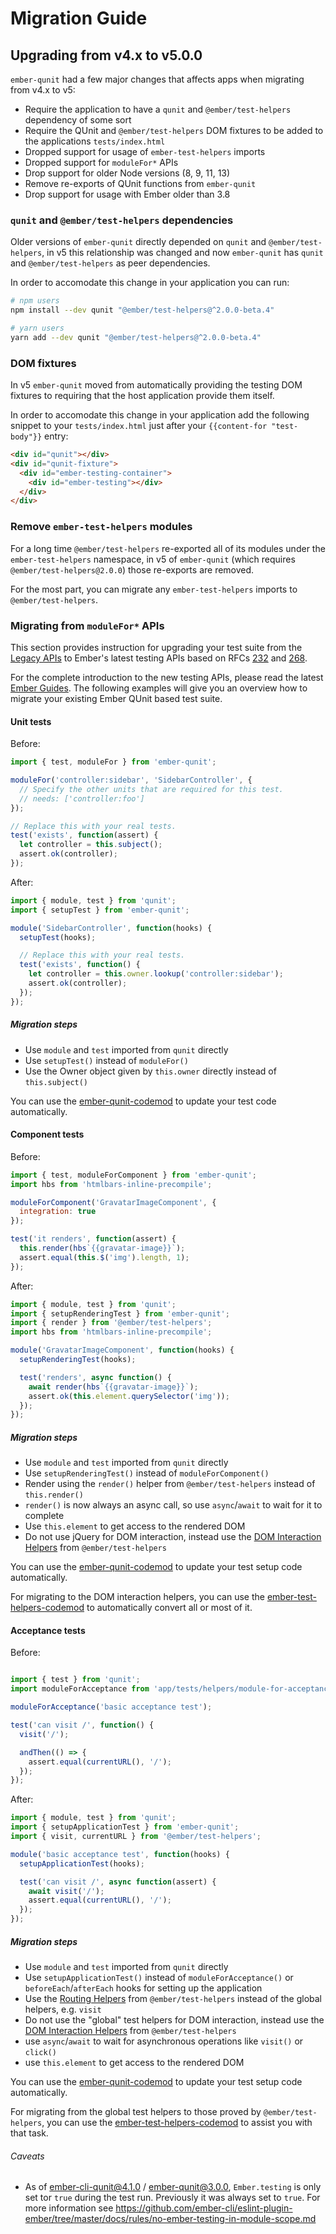 
Migration Guide
==============================================================================

Upgrading from v4.x to v5.0.0
------------------------------------------------------------------------------

`ember-qunit` had a few major changes that affects apps when migrating from v4.x to v5:

* Require the application to have a `qunit` and `@ember/test-helpers` dependency of some sort
* Require the QUnit and `@ember/test-helpers` DOM fixtures to be added to the applications `tests/index.html`
* Dropped support for usage of `ember-test-helpers` imports
* Dropped support for `moduleFor*` APIs
* Drop support for older Node versions (8, 9, 11, 13)
* Remove re-exports of QUnit functions from `ember-qunit`
* Drop support for usage with Ember older than 3.8

### `qunit` and `@ember/test-helpers` dependencies

Older versions of `ember-qunit` directly depended on `qunit` and
`@ember/test-helpers`, in v5 this relationship was changed and now
`ember-qunit` has `qunit` and `@ember/test-helpers` as peer dependencies.

In order to accomodate this change in your application you can run:

```sh
# npm users
npm install --dev qunit "@ember/test-helpers@^2.0.0-beta.4"

# yarn users
yarn add --dev qunit "@ember/test-helpers@^2.0.0-beta.4"
```

### DOM fixtures

In v5 `ember-qunit` moved from automatically providing the testing DOM fixtures to requiring that
the host application provide them itself.

In order to accomodate this change in your application add the following
snippet to your `tests/index.html` just after your `{{content-for
"test-body"}}` entry:

```html
<div id="qunit"></div>
<div id="qunit-fixture">
  <div id="ember-testing-container">
    <div id="ember-testing"></div>
  </div>
</div>
```

### Remove `ember-test-helpers` modules

For a long time `@ember/test-helpers` re-exported all of its modules under the `ember-test-helpers` namespace,
in v5 of `ember-qunit` (which requires `@ember/test-helpers@2.0.0`) those re-exports are removed.

For the most part, you can migrate any `ember-test-helpers` imports to `@ember/test-helpers`.

### Migrating from `moduleFor*` APIs

This section provides instruction for upgrading your test suite from the
[Legacy APIs](legacy.md) to Ember's latest testing APIs based on RFCs
[232](https://github.com/emberjs/rfcs/blob/master/text/0232-simplify-qunit-testing-api.md)
and
[268](https://github.com/emberjs/rfcs/blob/master/text/0268-acceptance-testing-refactor.md).

For the complete introduction to the new testing APIs, please read the
latest [Ember Guides](https://guides.emberjs.com/release/testing/). The
following examples will give you an overview how to migrate your existing Ember
QUnit based test suite.

#### Unit tests

Before:

```javascript
import { test, moduleFor } from 'ember-qunit';

moduleFor('controller:sidebar', 'SidebarController', {
  // Specify the other units that are required for this test.
  // needs: ['controller:foo']
});

// Replace this with your real tests.
test('exists', function(assert) {
  let controller = this.subject();
  assert.ok(controller);
});
```

After:

```javascript
import { module, test } from 'qunit';
import { setupTest } from 'ember-qunit';

module('SidebarController', function(hooks) {
  setupTest(hooks);

  // Replace this with your real tests.
  test('exists', function() {
    let controller = this.owner.lookup('controller:sidebar');
    assert.ok(controller);
  });
});
```

##### Migration steps

* Use `module` and `test` imported from `qunit` directly
* Use `setupTest()` instead of `moduleFor()`
* Use the Owner object given by `this.owner` directly instead of `this.subject()`

You can use the
[ember-qunit-codemod](https://github.com/rwjblue/ember-qunit-codemod)
to update your test code automatically.

#### Component tests

Before:

```javascript
import { test, moduleForComponent } from 'ember-qunit';
import hbs from 'htmlbars-inline-precompile';

moduleForComponent('GravatarImageComponent', {
  integration: true
});

test('it renders', function(assert) {
  this.render(hbs`{{gravatar-image}}`);
  assert.equal(this.$('img').length, 1);
});
```

After:

```javascript
import { module, test } from 'qunit';
import { setupRenderingTest } from 'ember-qunit';
import { render } from '@ember/test-helpers';
import hbs from 'htmlbars-inline-precompile';

module('GravatarImageComponent', function(hooks) {
  setupRenderingTest(hooks);

  test('renders', async function() {
    await render(hbs`{{gravatar-image}}`);
    assert.ok(this.element.querySelector('img'));
  });
});
```

##### Migration steps

* Use `module` and `test` imported from `qunit` directly
* Use `setupRenderingTest()` instead of `moduleForComponent()`
* Render using the `render()` helper from `@ember/test-helpers` instead of
  `this.render()`
* `render()` is now always an async call, so use `async`/`await` to wait for it
  to complete
* Use `this.element` to get access to the rendered DOM
* Do not use jQuery for DOM interaction, instead use the
  [DOM Interaction Helpers](https://github.com/emberjs/ember-test-helpers/blob/master/API.md#dom-interaction-helpers)
  from `@ember/test-helpers`

You can use the
[ember-qunit-codemod](https://github.com/rwjblue/ember-qunit-codemod)
to update your test setup code automatically.

For migrating to the DOM interaction helpers, you can use the
[ember-test-helpers-codemod](https://github.com/simonihmig/ember-test-helpers-codemod)
to automatically convert all or most of it.

#### Acceptance tests

Before:

```javascript

import { test } from 'qunit';
import moduleForAcceptance from 'app/tests/helpers/module-for-acceptance';

moduleForAcceptance('basic acceptance test');

test('can visit /', function() {
  visit('/');

  andThen(() => {
    assert.equal(currentURL(), '/');
  });
});
```

After:


```javascript
import { module, test } from 'qunit';
import { setupApplicationTest } from 'ember-qunit';
import { visit, currentURL } from '@ember/test-helpers';

module('basic acceptance test', function(hooks) {
  setupApplicationTest(hooks);

  test('can visit /', async function(assert) {
    await visit('/');
    assert.equal(currentURL(), '/');
  });
});
```

##### Migration steps

* Use `module` and `test` imported from `qunit` directly
* Use `setupApplicationTest()` instead of `moduleForAcceptance()` or `beforeEach`/`afterEach` hooks for setting up the
  application
* Use the [Routing Helpers](https://github.com/emberjs/ember-test-helpers/blob/master/API.md#routing-helpers)
  from `@ember/test-helpers` instead of the global helpers, e.g. `visit`
* Do not use the "global" test helpers for DOM interaction, instead use the
  [DOM Interaction Helpers](https://github.com/emberjs/ember-test-helpers/blob/master/API.md#dom-interaction-helpers)
  from `@ember/test-helpers`
* use `async`/`await` to wait for asynchronous operations like `visit()` or
  `click()`
* use `this.element` to get access to the rendered DOM

You can use the
[ember-qunit-codemod](https://github.com/rwjblue/ember-qunit-codemod)
to update your test setup code automatically.

For migrating from the global test helpers to those proved by
`@ember/test-helpers`, you can use the
[ember-test-helpers-codemod](https://github.com/simonihmig/ember-test-helpers-codemod)
to assist you with that task.

###### Caveats

* As of ember-cli-qunit@4.1.0 / ember-qunit@3.0.0, `Ember.testing` is only set tor `true` during the test run. Previously it was always set to `true`. For more information see https://github.com/ember-cli/eslint-plugin-ember/tree/master/docs/rules/no-ember-testing-in-module-scope.md
